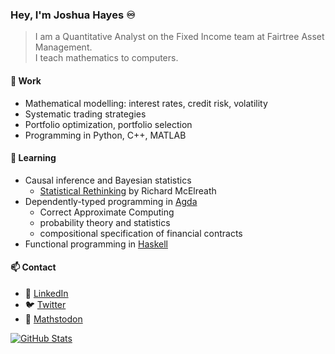 ### Hey, I'm Joshua Hayes ♾️

> I am a Quantitative Analyst on the Fixed Income team at Fairtree Asset Management.  
> I teach mathematics to computers.

#### 🔭 Work

- Mathematical modelling: interest rates, credit risk, volatility
- Systematic trading strategies
- Portfolio optimization, portfolio selection
- Programming in Python, C++, MATLAB

#### 🌱 Learning

- Causal inference and Bayesian statistics
  - [Statistical Rethinking](https://github.com/rmcelreath/stat_rethinking_2023) by Richard McElreath
- Dependently-typed programming in [Agda](https://github.com/agda/agda) 
  - Correct Approximate Computing
  - probability theory and statistics
  - compositional specification of financial contracts
- Functional programming in [Haskell](https://www.haskell.org/)

#### 📫 Contact

- 💼 [LinkedIn](https://www.linkedin.com/in/joshjohayes/)
- 🐦 [Twitter](https://twitter.com/thejoshhayes)
- 🐘 [Mathstodon](https://mathstodon.xyz/@hayes)

[![GitHub Stats](https://github-readme-stats-joshhayes.vercel.app/api?username=JoshHayes&show_icons=true&count_private=true&theme=monokai)](https://github.com/anuraghazra/github-readme-stats)

<!--
- 🔭 I’m currently working on ...
- 🌱 I’m currently learning ...
- 👯 I’m looking to collaborate on ...
- 🤔 I’m looking for help with ...
- 💬 Ask me about ...
- 📫 How to reach me: ...
- 😄 Pronouns: ...
- ⚡ Fun fact: ...
-->
